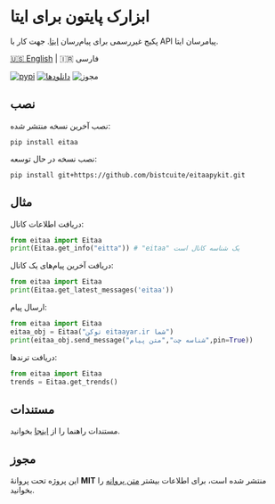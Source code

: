 # ابزارک پایتون برای ایتا
پکیج غیررسمی برای پیام‌رسان [ایتا](https://eitaa.com/). جهت کار با API پیامرسان ایتا.

[🇺🇸 English](README.md) | 🇮🇷 فارسی

[![pypi](https://img.shields.io/pypi/v/eitaa)](https://pypi.org/project/eitaa)
[![دانلودها](https://pepy.tech/badge/eitaa)](https://pepy.tech/project/eitaa)
![مجوز](https://img.shields.io/badge/license-MIT-green)

## نصب
نصب آخرین نسخه منتشر شده:
```
pip install eitaa
```
نصب نسخه در حال توسعه:
```
pip install git+https://github.com/bistcuite/eitaapykit.git
```

## مثال
دریافت اطلاعات کانال:
```py
from eitaa import Eitaa
print(Eitaa.get_info("eitta")) # "eitaa" یک شناسه کانال است
```

دریافت آخرین پیام‌های یک کانال:
```py
from eitaa import Eitaa
print(Eitaa.get_latest_messages('eitaa'))
```

ارسال پیام:
```py
from eitaa import Eitaa
eitaa_obj = Eitaa("توکن eitaayar.ir شما")
print(eitaa_obj.send_message("شناسه چت","متن پیام",pin=True))
```

دریافت ترندها:
```py
from eitaa import Eitaa
trends = Eitaa.get_trends()
```

## مستندات
مستندات راهنما را از [اینجا](https://hasan.is-a.dev/eitaapykit) بخوانید.

## مجوز
این پروژه تحت پروانۀ **MIT** منتشر شده است، برای اطلاعات بیشتر [متن پروانه](LICENSE) را بخوانید.
